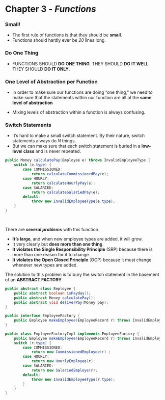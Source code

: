 # Chapter 3 - *Functions*

### Small!

- The first rule of functions is that they should be <b>small</b>.
- Functions should hardly ever be *20* lines long.

### Do One Thing

- FUNCTIONS SHOULD <b>DO ONE THING</b>. THEY SHOULD <b>DO IT WELL</b>. THEY SHOULD <b>DO IT ONLY</b>.

### One Level of Abstraction per Function

- In order to make sure our functions are doing “one thing,” we need to make sure that the statements within our function are all at the <b>same level of abstraction</b>
 
- Mixing levels of abstraction within a function is always confusing.

### Switch Statements

- It’s hard to make a small switch statement. By their nature, switch statements always do *N* things.
- But we can make sure that each switch statement is buried in a <b>low-level class</b> and is never repeated.

```java
public Money calculatePay(Employee e) throws InvalidEmployeeType {
    switch (e.type) {
        case COMMISSIONED:
            return calculateCommissionedPay(e);
        case HOURLY:
            return calculateHourlyPay(e);
        case SALARIED:
            return calculateSalariedPay(e);
        default:
            throw new InvalidEmployeeType(e.type);
    }
}
```

<br>

There are <b>*several problems*</b> with this function.

- <b>It’s large</b>, and when new employee types are added, it will grow.
- It very clearly but <b>does more than one thing</b>.
- <b>It violates the Single Responsibility Principle</b> (SRP) because there is more than one
reason for it to change.
- <b>It violates the Open Closed Principle</b> (OCP) because it must change whenever new types are added. 

The solution to this problem is to bury the switch statement in the basement of an <b>ABSTRACT FACTORY</b>.

```java
public abstract class Employee {
    public abstract boolean isPayday();
    public abstract Money calculatePay();
    public abstract void deliverPay(Money pay);
}

public interface EmployeeFactory {
    public Employee makeEmployee(EmployeeRecord r) throws InvalidEmployeeType;
}

public class EmployeeFactoryImpl implements EmployeeFactory {
    public Employee makeEmployee(EmployeeRecord r) throws InvalidEmployeeType {
    switch (r.type) {
        case COMMISSIONED:
            return new CommissionedEmployee(r) ;
        case HOURLY:
            return new HourlyEmployee(r);
        case SALARIED:
            return new SalariedEmploye(r);
        default:
            throw new InvalidEmployeeType(r.type);
        }
    }
}
```